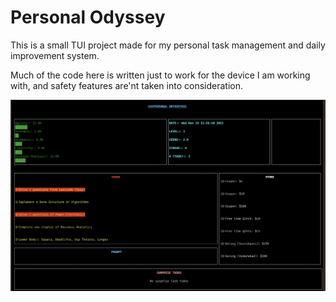 # Personal Odyssey

This is a small TUI project made for my personal task management and daily improvement system.

Much of the code here is written just to work for the device I am working with, and safety features are'nt taken into consideration.

<img src="./assets/TUI.png">
